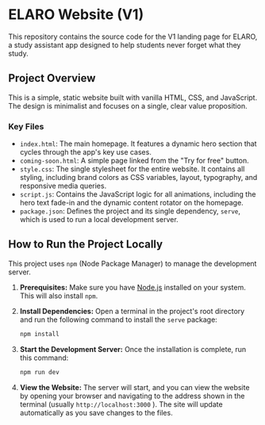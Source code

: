 # ELARO Website (V1)

This repository contains the source code for the V1 landing page for ELARO, a study assistant app designed to help students never forget what they study.

## Project Overview

This is a simple, static website built with vanilla HTML, CSS, and JavaScript. The design is minimalist and focuses on a single, clear value proposition.

### Key Files

*   `index.html`: The main homepage. It features a dynamic hero section that cycles through the app's key use cases.
*   `coming-soon.html`: A simple page linked from the "Try for free" button.
*   `style.css`: The single stylesheet for the entire website. It contains all styling, including brand colors as CSS variables, layout, typography, and responsive media queries.
*   `script.js`: Contains the JavaScript logic for all animations, including the hero text fade-in and the dynamic content rotator on the homepage.
*   `package.json`: Defines the project and its single dependency, `serve`, which is used to run a local development server.

## How to Run the Project Locally

This project uses `npm` (Node Package Manager) to manage the development server.

1.  **Prerequisites:** Make sure you have [Node.js](https://nodejs.org/ ) installed on your system. This will also install `npm`.

2.  **Install Dependencies:** Open a terminal in the project's root directory and run the following command to install the `serve` package:
    ```bash
    npm install
    ```

3.  **Start the Development Server:** Once the installation is complete, run this command:
    ```bash
    npm run dev
    ```

4.  **View the Website:** The server will start, and you can view the website by opening your browser and navigating to the address shown in the terminal (usually `http://localhost:3000` ). The site will update automatically as you save changes to the files.
